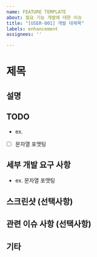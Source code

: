 ```yaml
---
name: FEATURE TEMPLATE
about: 필요 기능 개발에 대한 이슈
title: "[USER-001] 개발 대제목"
labels: enhancement
assignees: ''

---
```


# 제목

## 설명

## TODO
- ex. 
- [ ] 문자열 포맷팅

## 세부 개발 요구 사항
- ex. 문자열 포맷팅

## 스크린샷 (선택사항)

## 관련 이슈 사항 (선택사항)

## 기타
